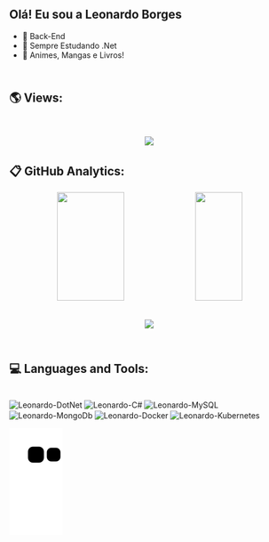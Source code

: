 ## Olá! Eu sou a Leonardo Borges

- 🔭 Back-End
- 🌱 Sempre Estudando .Net
- 📖 Animes, Mangas e Livros!

## <br /> 🌎 Views:
<br>

<p align="center">
  <img width="300" src="https://profile-counter.glitch.me/LeonardoSBorges/count.svg" />
<p/>


## 📋 GitHub Analytics:

<div align="center">  
  <img width="49%" height="195px" src="https://github-readme-stats.vercel.app/api?username=LeonardoSBorges&show_icons=true&count_private=true&hide_border=true&title_color=00bfbf&icon_color=00bfbf&text_color=c9d1d9&bg_color=0d1117" /> 
  <img width="41%" height="195px" src="https://github-readme-stats.vercel.app/api/top-langs/?username=LeonardoSBorges&layout=compact&hide_border=true&title_color=00bfbf&text_color=00bfbf&bg_color=0d1117" />
</div>
</br>
<p align="center">
<img src="https://streak-stats.demolab.com?user=LeonardoSBorges&theme=sea&hide_border=true&background=0D1117&sideNums=00BFBF&currStreakNum=00BFBF&ring=31DD37&fire=2DFF15&sideLabels=79FFFA&dates=FFFFFF&currStreakLabel=79FFFA&stroke=2B53C9"/>
</p>





## <br />💻 Languages and Tools:
<div style="display: inline_block"><br>
  <img align="center" alt="Leonardo-DotNet" src="https://img.shields.io/badge/.NET-5C2D91?style=for-the-badge&logo=.net&logoColor=white">
   <img align="center" alt="Leonardo-C#"  src="https://img.shields.io/badge/C%23-239120?style=for-the-badge&logo=c-sharp&logoColor=white">
  <img align="center" alt="Leonardo-MySQL" src="https://img.shields.io/badge/MySQL-005C84?style=for-the-badge&logo=mysql&logoColor=white">
  <img align="center" alt="Leonardo-MongoDb" src="https://img.shields.io/badge/MongoDB-4EA94B?style=for-the-badge&logo=mongodb&logoColor=white">
  <img align="center" alt="Leonardo-Docker" src="https://img.shields.io/badge/docker-%230db7ed.svg?style=for-the-badge&logo=docker&logoColor=white">
  <img align="center" alt="Leonardo-Kubernetes" src="https://img.shields.io/badge/kubernetes-%23326ce5.svg?style=for-the-badge&logo=kubernetes&logoColor=white">
</div>

![Snake animation](https://github.com/LeonardoSBorges/LeonardoSBorges/blob/output/github-contribution-grid-snake.svg)
